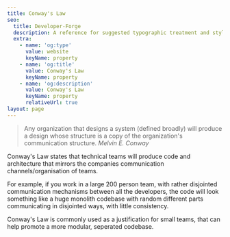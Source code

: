```yaml
---
title: Conway's Law
seo:
  title: Developer-Forge
  description: A reference for suggested typographic treatment and styles for your content
  extra:
    - name: 'og:type'
      value: website
      keyName: property
    - name: 'og:title'
      value: Conway's Law
      keyName: property
    - name: 'og:description'
      value: Conway's Law
      keyName: property
      relativeUrl: true
layout: page
---
```


> Any organization that designs a system (defined broadly) will produce a design whose structure is a copy of the organization's communication structure. <cite>Melvin E. Conway</cite>

Conway's Law states that technical teams will produce code and architecture that mirrors the companies communication channels/organisation of teams.

For example, if you work in a large 200 person team, with rather disjointed communication mechanisms between all the developers, the code will look something like a huge monolith codebase with random different parts communicating in disjointed ways, with little consistency.

Conway's Law is commonly used as a justification for small teams, that can help promote a more modular, seperated codebase.